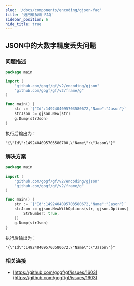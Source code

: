 ```yaml
---
slug: '/docs/components/encoding/gjson-faq'
title: '通用编解码-FAQ'
sidebar_position: 6
hide_title: true
---
```


## JSON中的大数字精度丢失问题

### 问题描述

```go
package main

import (
    "github.com/gogf/gf/v2/encoding/gjson"
    "github.com/gogf/gf/v2/frame/g"
)

func main() {
    str := `{"Id":1492404095703580672,"Name":"Jason"}`
    strJson := gjson.New(str)
    g.Dump(strJson)
}
```

执行后输出为：

```
"{\"Id\":1492404095703580700,\"Name\":\"Jason\"}"
```

### 解决方案

```go
package main

import (
    "github.com/gogf/gf/v2/encoding/gjson"
    "github.com/gogf/gf/v2/frame/g"
)

func main() {
    str := `{"Id":1492404095703580672,"Name":"Jason"}`
    strJson := gjson.NewWithOptions(str, gjson.Options{
        StrNumber: true,
    })
    g.Dump(strJson)
}
```

执行后输出为：

```
"{\"Id\":1492404095703580672,\"Name\":\"Jason\"}"
```

### 相关连接

- [https://github.com/gogf/gf/issues/1603](https://github.com/gogf/gf/issues/1603)
